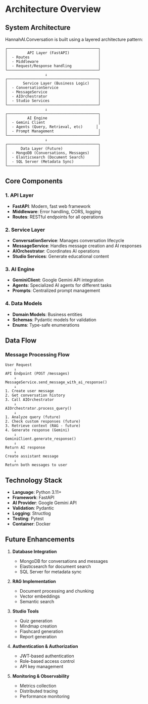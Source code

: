 # Architecture Overview

## System Architecture

HannahAI.Conversation is built using a layered architecture pattern:

```
┌─────────────────────────────────────────┐
│         API Layer (FastAPI)             │
│  - Routes                               │
│  - Middleware                           │
│  - Request/Response handling            │
└─────────────────────────────────────────┘
                  ↓
┌─────────────────────────────────────────┐
│       Service Layer (Business Logic)    │
│  - ConversationService                  │
│  - MessageService                       │
│  - AIOrchestrator                       │
│  - Studio Services                      │
└─────────────────────────────────────────┘
                  ↓
┌─────────────────────────────────────────┐
│         AI Engine                       │
│  - Gemini Client                        │
│  - Agents (Query, Retrieval, etc)      │
│  - Prompt Management                    │
└─────────────────────────────────────────┘
                  ↓
┌─────────────────────────────────────────┐
│      Data Layer (Future)                │
│  - MongoDB (Conversations, Messages)    │
│  - Elasticsearch (Document Search)      │
│  - SQL Server (Metadata Sync)           │
└─────────────────────────────────────────┘
```

## Core Components

### 1. API Layer
- **FastAPI**: Modern, fast web framework
- **Middleware**: Error handling, CORS, logging
- **Routes**: RESTful endpoints for all operations

### 2. Service Layer
- **ConversationService**: Manages conversation lifecycle
- **MessageService**: Handles message creation and AI responses
- **AIOrchestrator**: Coordinates AI operations
- **Studio Services**: Generate educational content

### 3. AI Engine
- **GeminiClient**: Google Gemini API integration
- **Agents**: Specialized AI agents for different tasks
- **Prompts**: Centralized prompt management

### 4. Data Models
- **Domain Models**: Business entities
- **Schemas**: Pydantic models for validation
- **Enums**: Type-safe enumerations

## Data Flow

### Message Processing Flow

```
User Request
    ↓
API Endpoint (POST /messages)
    ↓
MessageService.send_message_with_ai_response()
    ↓
1. Create user message
2. Get conversation history
3. Call AIOrchestrator
    ↓
AIOrchestrator.process_query()
    ↓
1. Analyze query (future)
2. Check custom responses (future)
3. Retrieve context (RAG - future)
4. Generate response (Gemini)
    ↓
GeminiClient.generate_response()
    ↓
Return AI response
    ↓
Create assistant message
    ↓
Return both messages to user
```

## Technology Stack

- **Language**: Python 3.11+
- **Framework**: FastAPI
- **AI Provider**: Google Gemini API
- **Validation**: Pydantic
- **Logging**: Structlog
- **Testing**: Pytest
- **Container**: Docker

## Future Enhancements

1. **Database Integration**
   - MongoDB for conversations and messages
   - Elasticsearch for document search
   - SQL Server for metadata sync

2. **RAG Implementation**
   - Document processing and chunking
   - Vector embeddings
   - Semantic search

3. **Studio Tools**
   - Quiz generation
   - Mindmap creation
   - Flashcard generation
   - Report generation

4. **Authentication & Authorization**
   - JWT-based authentication
   - Role-based access control
   - API key management

5. **Monitoring & Observability**
   - Metrics collection
   - Distributed tracing
   - Performance monitoring


